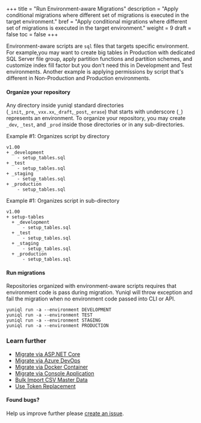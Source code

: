 +++
title = "Run Environment-aware Migrations"
description = "Apply conditional migrations where different set of migrations is executed in the target environment."
bref = "Apply conditional migrations where different set of migrations is executed in the target environment."
weight = 9
draft = false
toc = false
+++

Environment-aware scripts are `sql` files that targets specific environment. For example,you may want to create big tables in Production with dedicated SQL Server file group, apply partition functions and partition schemes, and customize index fill factor but you don't need this in Development and Test environments. Another example is applying permissions by script that's different in Non-Production and Production environments.

#### Organize your repository
Any directory inside yuniql standard directories (`_init`,`_pre`,`_vxx.xx`,`_draft`,`_post`,`_erase`) that starts with underscore (`_`) represents an environment. To organize your repository, you may create `_dev`, `_test`, and `_prod` inside those directories or in any sub-directories.

Example #1: Organizes script by directory
```shell
v1.00
+ _development
    - setup_tables.sql
+ _test
    - setup_tables.sql
+ _staging
    - setup_tables.sql
+ _production
    - setup_tables.sql
```

Example #1: Organizes script in sub-directory
```shell
v1.00
+ setup-tables
  + _development
      - setup_tables.sql
  + _test
      - setup_tables.sql
  + _staging
      - setup_tables.sql
  + _production
      - setup_tables.sql
```

#### Run migrations
Repositories organized with environment-aware scripts requires that environment code is pass during migration. Yuniql will throw exception and fail the migration when no environment code passed into CLI or API.

```shell
yuniql run -a --environment DEVELOPMENT
yuniql run -a --environment TEST
yuniql run -a --environment STAGING
yuniql run -a --environment PRODUCTION
```
### Learn further

* [Migrate via ASP.NET Core](https://yuniql.io/docs/migrate-via-aspnetcore-application/)
* [Migrate via Azure DevOps](https://yuniql.io/docs/migrate-via-azure-devops-pipelines/)
* [Migrate via Docker Container](https://yuniql.io/docs/migrate-via-docker-container/)
* [Migrate via Console Application](https://yuniql.io/docs/migrate-via-netcore-console-application/)
* [Bulk Import CSV Master Data](https://yuniql.io/docs/bulk-import-csv-master-data/)
* [Use Token Replacement](https://yuniql.io/docs/token-replacement/)

#### Found bugs?
Help us improve further please [create an issue](https://github.com/rdagumampan/yuniql/issues/new).
